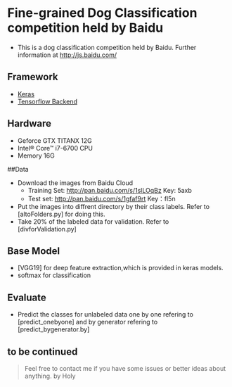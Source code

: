 # Fine-grained Dog Classification competition held by Baidu
- This is a dog classification competition held by Baidu. Further information at http://js.baidu.com/

## Framework
- [Keras](https://keras.io/)
- [Tensorflow Backend](https://www.tensorflow.org/)

## Hardware
- Geforce GTX TITANX 12G
- Intel® Core™ i7-6700 CPU
- Memory 16G

##Data
- Download the images from Baidu Cloud
  - Training Set: http://pan.baidu.com/s/1slLOqBz Key: 5axb
  - Test set: http://pan.baidu.com/s/1gfaf9rt Key：fl5n
- Put the images into diffrent directory by their class labels. Refer to [altoFolders.py] for doing this.
- Take 20% of the labeled data for validation. Refer to [divforValidation.py]

## Base Model
- [VGG19] for deep feature extraction,which is provided in keras models.
- softmax for classification

## Evaluate
- Predict the classes for unlabeled data one by one refering to [predict_onebyone] and by generator refering to [predict_bygenerator.by]
## to be continued
> Feel free to contact me if you have some issues or better ideas about anything.
> by Holy